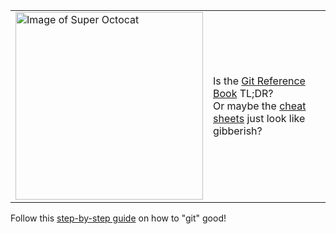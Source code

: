 <table><tr><td><img src="https://s-media-cache-ak0.pinimg.com/originals/24/2b/c6/242bc623d391aa3df91bf1e6c4ae560f.jpg" alt="Image of Super Octocat" width = "300"></td><td>Is the <a href="https://git-scm.com/book/en/v2">Git Reference Book</a> TL;DR?
<br>Or maybe the <a href="https://services.github.com/on-demand/downloads/github-git-cheat-sheet.pdf">cheat</a> <a href="https://education.github.com/git-cheat-sheet-education.pdf">sheets</a> just look like gibberish?</td></tr></table>

Follow this [step-by-step guide](http://rogerdudler.github.io/git-guide/) on how to "git" good!
